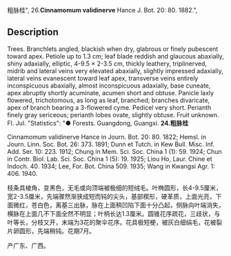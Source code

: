 粗脉桂",
26.**Cinnamomum validinerve** Hance J. Bot. 20: 80. 1882.",

## Description
Trees. Branchlets angled, blackish when dry, glabrous or finely pubescent toward apex. Petiole up to 1.3 cm; leaf blade reddish and glaucous abaxially, shiny adaxially, elliptic, 4-9.5 × 2-3.5 cm, thickly leathery, triplinerved, midrib and lateral veins very elevated abaxially, slightly impressed adaxially, lateral veins evanescent toward leaf apex, transverse veins entirely inconspicuous abaxially, almost inconspicuous adaxially, base cuneate, apex abruptly shortly acuminate, acumen short and obtuse. Panicle laxly flowered, trichotomous, as long as leaf, branched; branches divaricate, apex of branch bearing a 3-flowered cyme. Pedicel very short. Perianth finely gray sericeous; perianth lobes ovate, slightly obtuse. Fruit unknown. Fl. Jul.
  "Statistics": "● Forests. Guangdong, Guangxi.
**24.粗脉桂**

Cinnamomum validinerve Hance in Journ. Bot. 20: 80. 1822; Hemsl. in Journ. Linn. Soc. Bot. 26: 373. 1891; Dunn et Tutch. in Kew Bull. Misc. Inf. Add. Ser. 10: 223. 1912; Chung in Mem. Sci. Soc. China 1 (1): 59. 1924; Chun in Contr. Biol. Lab. Sci. Soc. China 1 (5): 19. 1925; Liou Ho, Laur. Chine et Indoch. 40. 1934; Lee, For. Bot. China 509. 1935; Wang in Kwangsi Agr. 1: 406. 1940.

枝条具棱角，变黑色，无毛或向顶端被极细的短绒毛。叶椭圆形，长4-9.5厘米，宽2-3.5厘米，先端骤然渐狭成短而钝的尖头，基部楔形，硬革质，上面光亮，下面微红，苍白色，离基三出脉，脉在上面稍凹陷下面十分凸起，侧脉向叶端消失，横脉在上面几不下面全然不明显；叶柄长达1.3厘米。圆锥花序疏花，三歧状，与叶等长，分枝又开，末端为3花的聚伞花序。花具极短梗，被灰白细绢毛，花被裂片卵圆形，先端稍钝。花期7月。

产广东、广西。
